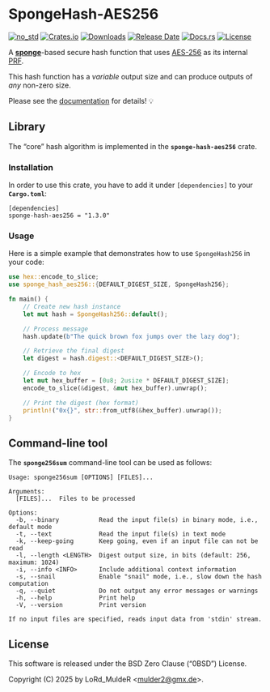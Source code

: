 # SpongeHash-AES256

[![no_std](https://img.shields.io/badge/rust-no__std-orchid?logo=rust)](https://docs.rust-embedded.org/book/intro/no-std.html)
[![Crates.io](https://img.shields.io/crates/v/sponge-hash-aes256)](https://crates.io/crates/sponge-hash-aes256)
[![Downloads](https://img.shields.io/crates/d/sponge-hash-aes256)](https://crates.io/crates/sponge-hash-aes256)
[![Release Date](https://img.shields.io/github/release-date/lordmulder/sponge-hash-aes256)](https://crates.io/crates/sponge-hash-aes256/versions)
[![Docs.rs](https://img.shields.io/docsrs/sponge-hash-aes256)](https://docs.rs/sponge-hash-aes256/latest/)
[![License](https://img.shields.io/crates/l/sponge-hash-aes256)](https://opensource.org/license/0BSD)

A [**sponge**](https://en.wikipedia.org/wiki/Sponge_function)-based secure hash function that uses [AES-256](https://docs.rs/aes/latest/aes/index.html) as its internal [PRF](https://en.wikipedia.org/wiki/Pseudorandom_permutation).

This hash function has a *variable* output size and can produce outputs of *any* non-zero size.

Please see the [documentation](https://docs.rs/sponge-hash-aes256/latest/) for details! &#x1F4A1;

## Library

The “core” hash algorithm is implemented in the **`sponge-hash-aes256`** crate.

### Installation

In order to use this crate, you have to add it under `[dependencies]` to your **`Cargo.toml`**:

```
[dependencies]
sponge-hash-aes256 = "1.3.0"
```

### Usage

Here is a simple example that demonstrates how to use `SpongeHash256` in your code:

```rust
use hex::encode_to_slice;
use sponge_hash_aes256::{DEFAULT_DIGEST_SIZE, SpongeHash256};

fn main() {
    // Create new hash instance
    let mut hash = SpongeHash256::default();

    // Process message
    hash.update(b"The quick brown fox jumps over the lazy dog");

    // Retrieve the final digest
    let digest = hash.digest::<DEFAULT_DIGEST_SIZE>();

    // Encode to hex
    let mut hex_buffer = [0u8; 2usize * DEFAULT_DIGEST_SIZE];
    encode_to_slice(&digest, &mut hex_buffer).unwrap();

    // Print the digest (hex format)
    println!("0x{}", str::from_utf8(&hex_buffer).unwrap());
}
```

## Command-line tool

The **`sponge256sum`** command-line tool can be used as follows:

```
Usage: sponge256sum [OPTIONS] [FILES]...

Arguments:
  [FILES]...  Files to be processed

Options:
  -b, --binary           Read the input file(s) in binary mode, i.e., default mode
  -t, --text             Read the input file(s) in text mode
  -k, --keep-going       Keep going, even if an input file can not be read
  -l, --length <LENGTH>  Digest output size, in bits (default: 256, maximum: 1024)
  -i, --info <INFO>      Include additional context information
  -s, --snail            Enable "snail" mode, i.e., slow down the hash computation
  -q, --quiet            Do not output any error messages or warnings
  -h, --help             Print help
  -V, --version          Print version

If no input files are specified, reads input data from 'stdin' stream.
```

## License

This software is released under the BSD Zero Clause (“0BSD”) License.

Copyright (C) 2025 by LoRd_MuldeR &lt;mulder2@gmx.de&gt;.
